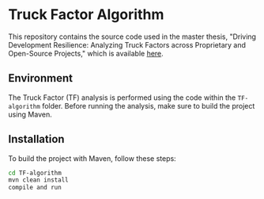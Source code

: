 # Truck Factor Algorithm

This repository contains the source code used in the master thesis, "Driving Development Resilience: Analyzing Truck Factors across Proprietary and Open-Source Projects," which is available [here](https://lup.lub.lu.se/student-papers/search/publication/9142408).

## Environment

The Truck Factor (TF) analysis is performed using the code within the `TF-algorithm` folder. Before running the analysis, make sure to build the project using Maven.

## Installation

To build the project with Maven, follow these steps:

```bash
cd TF-algorithm
mvn clean install
compile and run
